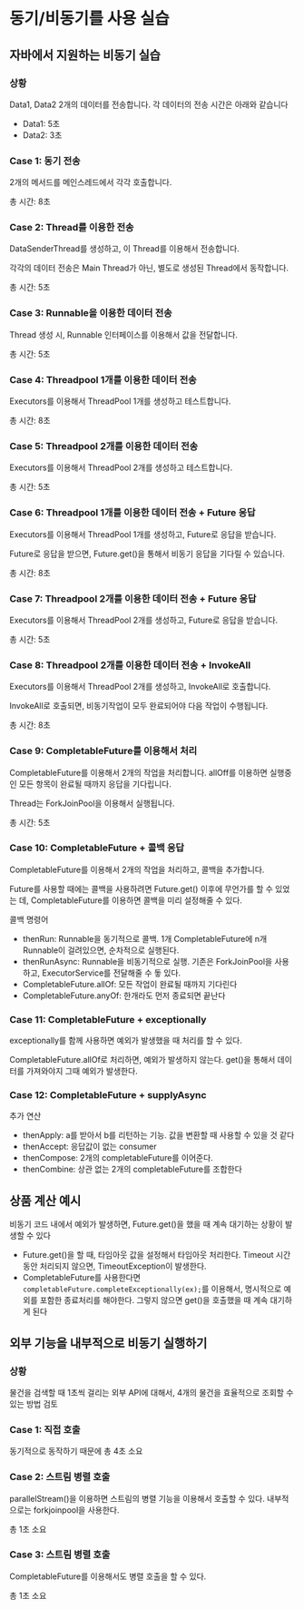 # 동기/비동기를 사용 실습
## 자바에서 지원하는 비동기 실습

### 상황
Data1, Data2 2개의 데이터를 전송합니다. 각 데이터의 전송 시간은 아래와 같습니다
- Data1: 5초
- Data2: 3초

### Case 1: 동기 전송
2개의 메서드를 메인스레드에서 각각 호출합니다. 

총 시간: 8초

### Case 2: Thread를 이용한 전송
DataSenderThread를 생성하고, 이 Thread를 이용해서 전송합니다.

각각의 데이터 전송은 Main Thread가 아닌, 별도로 생성된 Thread에서 동작합니다. 

총 시간: 5초

### Case 3: Runnable을 이용한 데이터 전송
Thread 생성 시, Runnable 인터페이스를 이용해서 값을 전달합니다. 

총 시간: 5초

### Case 4: Threadpool 1개를 이용한 데이터 전송
Executors를 이용해서 ThreadPool 1개를 생성하고 테스트합니다. 

총 시간: 8초

### Case 5: Threadpool 2개를 이용한 데이터 전송
Executors를 이용해서 ThreadPool 2개를 생성하고 테스트합니다.

총 시간: 5초

### Case 6: Threadpool 1개를 이용한 데이터 전송 + Future 응답
Executors를 이용해서 ThreadPool 1개를 생성하고, Future로 응답을 받습니다. 

Future로 응답을 받으면, Future.get()을 통해서 비동기 응답을 기다릴 수 있습니다. 

총 시간: 8초

### Case 7: Threadpool 2개를 이용한 데이터 전송 + Future 응답
Executors를 이용해서 ThreadPool 2개를 생성하고, Future로 응답을 받습니다.

총 시간: 5초

### Case 8: Threadpool 2개를 이용한 데이터 전송 + InvokeAll
Executors를 이용해서 ThreadPool 2개를 생성하고, InvokeAll로 호출합니다. 

InvokeAll로 호출되면, 비동기작업이 모두 완료되어야 다음 작업이 수행됩니다. 

총 시간: 8초

### Case 9: CompletableFuture를 이용해서 처리
CompletableFuture를 이용해서 2개의 작업을 처리합니다. allOff를 이용하면 실행중인 모든 항목이 완료될 때까지 응답을 기다립니다.

Thread는 ForkJoinPool을 이용해서 실행됩니다.

총 시간: 5초

### Case 10: CompletableFuture + 콜백 응답
CompletableFuture를 이용해서 2개의 작업을 처리하고, 콜백을 추가합니다. 

Future를 사용할 때에는 콜백을 사용하려면 Future.get() 이후에 무언가를 할 수 있었는 데, CompletableFuture를 이용하면 콜백을 미리 설정해줄 수 있다.

콜백 명령어
- thenRun: Runnable을 동기적으로 콜백. 1개 CompletableFuture에 n개 Runnable이 걸려있으면, 순차적으로 실행된다.
- thenRunAsync: Runnable을 비동기적으로 실행. 기존은 ForkJoinPool을 사용하고, ExecutorService를 전달해줄 수 돟 있다. 
- CompletableFuture.allOf: 모든 작업이 완료될 때까지 기다린다
- CompletableFuture.anyOf: 한개라도 먼저 종료되면 끝난다

### Case 11: CompletableFuture + exceptionally
exceptionally를 함께 사용하면 예외가 발생했을 때 처리를 할 수 있다. 

CompletableFuture.allOf로 처리하면, 예외가 발생하지 않는다. get()을 통해서 데이터를 가져와야지 그때 예외가 발생한다.

### Case 12: CompletableFuture + supplyAsync

추가 연산
- thenApply: a를 받아서 b를 리턴하는 기능. 값을 변환할 때 사용할 수 있을 것 같다
- thenAccept: 응답값이 없는 consumer
- thenCompose: 2개의 completableFuture를 이어준다. 
- thenCombine: 상관 없는 2개의 completableFuture를 조합한다

## 상품 계산 예시
비동기 코드 내에서 예외가 발생하면, Future.get()을 했을 때 계속 대기하는 상황이 발생할 수 있다
- Future.get()을 할 때, 타임아웃 값을 설정해서 타임아웃 처리한다. Timeout 시간동안 처리되지 않으면, TimeoutException이 발생한다. 
- CompletableFuture를 사용한다면 `completableFuture.completeExceptionally(ex);`를 이용해서, 명시적으로 예외를 포함한 종료처리를 해야한다. 그렇지 않으면 get()을 호출했을 때 계속 대기하게 된다


## 외부 기능을 내부적으로 비동기 실행하기
### 상황
물건을 검색할 때 1초씩 걸리는 외부 API에 대해서, 4개의 물건을 효율적으로 조회할 수 있는 방법 검토

### Case 1: 직접 호출
동기적으로 동작하기 때문에 총 4초 소요

### Case 2: 스트림 병렬 호출
parallelStream()을 이용하면 스트림의 병렬 기능을 이용해서 호출할 수 있다. 내부적으로는 forkjoinpool을 사용한다.

총 1초 소요

### Case 3: 스트림 병렬 호출
CompletableFuture를 이용해서도 병렬 호출을 할 수 있다.

총 1초 소요